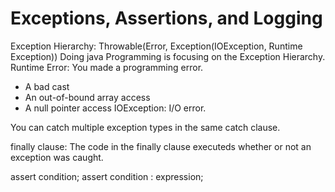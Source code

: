 # Exceptions, Assertions, and Logging
Exception Hierarchy:
Throwable(Error, Exception(IOException, Runtime Exception))
Doing java Programming is focusing on the Exception Hierarchy.
Runtime Error: You made a programming error.
  + A bad cast
  + An out-of-bound array access
  + A null pointer access
IOException: I/O error.

You can catch multiple exception types in the same catch clause.

finally clause:
The code in the finally clause executeds whether or not an exception was caught.

assert condition;
assert condition : expression;
